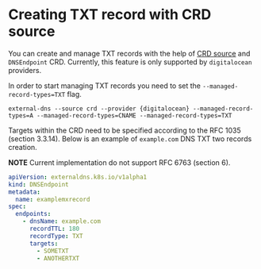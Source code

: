 # Creating TXT record with CRD source

You can create and manage TXT records with the help of [CRD source](../sources/crd.md)
and `DNSEndpoint` CRD. Currently, this feature is only supported by `digitalocean` providers.

In order to start managing TXT records you need to set the `--managed-record-types=TXT` flag.

```console
external-dns --source crd --provider {digitalocean} --managed-record-types=A --managed-record-types=CNAME --managed-record-types=TXT
```

Targets within the CRD need to be specified according to the RFC 1035 (section 3.3.14). Below is an example of
`example.com` DNS TXT two records creation.

**NOTE** Current implementation do not support RFC 6763 (section 6).

```yaml
apiVersion: externaldns.k8s.io/v1alpha1
kind: DNSEndpoint
metadata:
  name: examplemxrecord
spec:
  endpoints:
    - dnsName: example.com
      recordTTL: 180
      recordType: TXT
      targets:
        - SOMETXT
        - ANOTHERTXT
```
